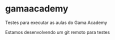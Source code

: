 # gamaacademy
Testes para executar as aulas do Gama Academy

Estamos desenvolvendo um git remoto para testes
